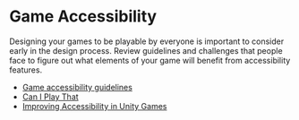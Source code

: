 # Game Accessibility

Designing your games to be playable by everyone is important to consider early in the design process. Review guidelines and challenges that people face to figure out what elements of your game will benefit from accessibility features.

* [Game accessibility guidelines](https://gameaccessibilityguidelines.com)
* [Can I Play That](https://caniplaythat.com)
* [Improving Accessibility in Unity Games](https://www.raywenderlich.com/5783444-improving-accessibility-in-unity-games-part-1)
